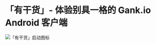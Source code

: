 # 「有干货」- 体验别具一格的 Gank.io Android 客户端

![「有干货」启动图标](https://github.com/Bakumon/UGank/raw/master/art/ic_launcher.png)
